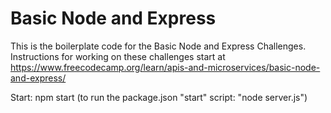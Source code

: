 # Basic Node and Express

This is the boilerplate code for the Basic Node and Express Challenges. Instructions for working on these challenges start at https://www.freecodecamp.org/learn/apis-and-microservices/basic-node-and-express/  


Start:
npm start (to run the package.json "start" script: "node server.js")  
